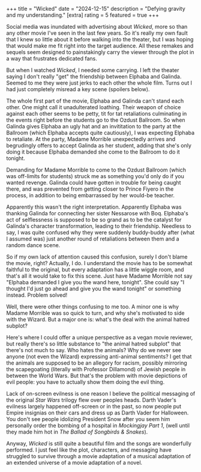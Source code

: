 +++
title = "Wicked"
date = "2024-12-15"
description = "Defying gravity and my understanding."
[extra]
rating = 5
featured = true
+++

Social media was inundated with advertising about _Wicked_, more so than any other movie I've seen in the last few years. So it's really my own fault that I knew so little about it before walking into the theater, but I was hoping that would make me fit right into the target audience. All these remakes and sequels seem designed to painstakingly carry the viewer through the plot in a way that frustrates dedicated fans.

But when I watched _Wicked_, I needed some carrying. I left the theater saying I don't really "get" the friendship between Elphaba and Galinda. Seemed to me they were just jerks to each other the whole film. Turns out I had just completely misread a key scene (spoilers below).

The whole first part of the movie, Elphaba and Galinda can't stand each other. One might call it unadulterated loathing. Their weapon of choice against each other seems to be petty, tit for tat retaliations culminating in the events right before the students go to the Ozdust Ballroom. So when Galinda gives Elphaba an ugly hat and an invititation to the party at the Ballroom (which Elphaba accepts quite cautiously), I was expecting Elphaba to retaliate. At the party, Madame Morrible unexpectedly arrives and begrudingly offers to accept Galinda as her student, adding that she's only doing it because Elphaba demanded she come to the Ballroom to do it tonight.

Demanding for Madame Morrible to come to the Ozdust Ballroom (which was off-limits for students) struck me as something you'd only do if you wanted revenge. Galinda could have gotten in trouble for being caught there, and was prevented from getting closer to Prince Fiyero in the process, in addition to being embarrassed by her would-be teacher.

Apparently this wasn't the right interpretation. Apparently Elphaba was thanking Galinda for connecting her sister Nessarose with Boq. Elphaba's act of selflessness is supposed to be so grand as to be the catalyst for Galinda's character transformation, leading to their friendship. Needless to say, I was quite confused why they were suddenly buddy-buddy after (what I assumed was) just another round of retaliations between them and a random dance scene.

So if my own lack of attention caused this confusion, surely I don't blame the movie, right? Actually, I do. I understand the movie has to be somewhat faithful to the original, but every adaptation has a little wiggle room, and that's all it would take to fix this scene. Just have Madame Morrible not say "Elphaba demanded I give you the wand here, tonight". She could say "I thought I'd just go ahead and give you the wand tonight" or something instead. Problem solved!

Well, there were other things confusing to me too. A minor one is why Madame Morrible was so quick to turn, and why she's motivated to side with the Wizard. But a major one is: what's the deal with the animal hatred subplot?

Here's where I could offer a unique perspective as a vegan movie reviewer, but really there's so little substance to "the animal hatred subplot" that there's not much to say. Who hates the animals? Why do we never see anyone (not even the Wizard) expressing anti-animal sentiments? I get that the animals are supposed to be an allegory for racism, possibly mirroring the scapegoating (literally with Professor Dillamond) of Jewish people in between the World Wars. But that's the problem with movie depictions of evil people: you have to actually show them doing the evil thing.

Lack of on-screen evilness is one reason I believe the political messaging of the original _Star Wars_ trilogy flew over peoples heads. Darth Vader's evilness largely happened off-screen or in the past, so now people put Empire insignias on their cars and dress up as Darth Vader for Halloween. You don't see people idolizing President Snow after you seem him personally order the bombing of a hospital in _Mockingjay Part 1_, (well until they made him hot in _The Ballad of Songbirds & Snakes_).

Anyway, _Wicked_ is still quite a beautiful film and the songs are wonderfully performed. I just feel like the plot, characters, and messaging have struggled to survive through a movie adaptation of a musical adaptation of an extended universe of a movie adaptation of a novel.
